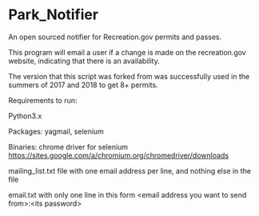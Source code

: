 # Park_Notifier
An open sourced notifier for Recreation.gov permits and passes.

This program will email a user if a change is made on the recreation.gov website, indicating that there is an availability.

The version that this script was forked from was successfully used in the summers of 2017 and 2018 to get 8+ permits.

Requirements to run:

Python3.x

Packages: yagmail, selenium

Binaries: chrome driver for selenium https://sites.google.com/a/chromium.org/chromedriver/downloads

mailing_list.txt file with one email address per line, and nothing else in the file

email.txt with only one line in this form \<email address you want to send from\>:\<its password\>
